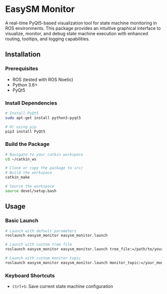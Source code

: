 # EasySM Monitor

A real-time PyQt5-based visualization tool for state machine monitoring in ROS environments. This package provides an intuitive graphical interface to visualize, monitor, and debug state machine execution with enhanced routing, tooltips, and logging capabilities.

## Installation

### Prerequisites

- ROS (tested with ROS Noetic)
- Python 3.6+
- PyQt5

### Install Dependencies

```bash
# Install PyQt5
sudo apt-get install python3-pyqt5

# Or using pip
pip3 install PyQt5
```

### Build the Package

```bash
# Navigate to your catkin workspace
cd ~/catkin_ws

# Clone or copy the package to src/
# Build the workspace
catkin_make

# Source the workspace
source devel/setup.bash
```

## Usage

### Basic Launch

```bash
# Launch with default parameters
roslaunch easysm_monitor easysm_monitor.launch

# Launch with custom tree file
roslaunch easysm_monitor easysm_monitor.launch tree_file:=/path/to/your/file.easysm_tree

# Launch with custom monitor topic
roslaunch easysm_monitor easysm_monitor.launch monitor_topic:=/your_monitor_topic
```

### Keyboard Shortcuts
- `Ctrl+S`: Save current state machine configuration

